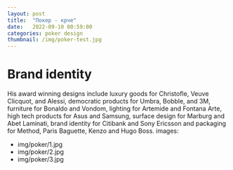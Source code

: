 ```yaml
---
layout: post
title:  "Покер - крче"
date:   2022-09-10 00:59:00
categories: poker design
thumbnail: /img/poker-test.jpg
---
```


# Brand identity

His award winning designs include luxury goods for Christofle, Veuve Clicquot, and Alessi, democratic products for Umbra, Bobble, and 3M, furniture for Bonaldo and Vondom, lighting for Artemide and Fontana Arte, high tech products for Asus and Samsung, surface design for Marburg and Abet Laminati, brand identity for Citibank and Sony Ericsson and packaging for Method, Paris Baguette, Kenzo and Hugo Boss.
images:



- img/poker/1.jpg
- img/poker/2.jpg
- img/poker/3.jpg